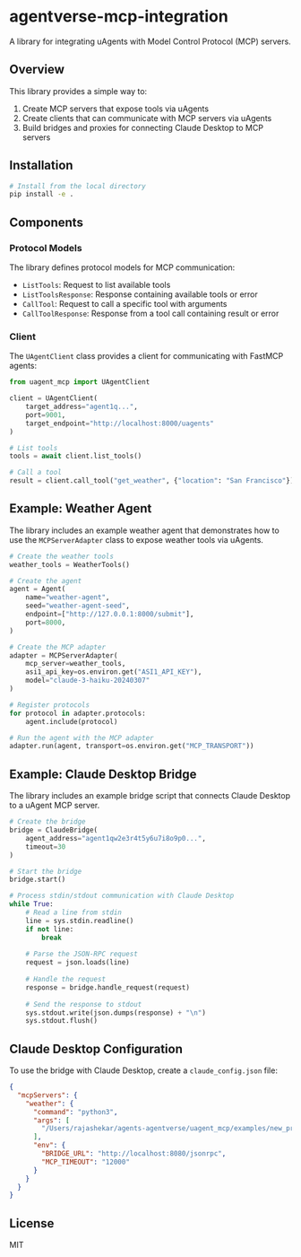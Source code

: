 # agentverse-mcp-integration


A library for integrating uAgents with Model Control Protocol (MCP) servers.

## Overview

This library provides a simple way to:

1. Create MCP servers that expose tools via uAgents
2. Create clients that can communicate with MCP servers via uAgents
3. Build bridges and proxies for connecting Claude Desktop to MCP servers

## Installation

```bash
# Install from the local directory
pip install -e .
```

## Components

### Protocol Models

The library defines protocol models for MCP communication:

- `ListTools`: Request to list available tools
- `ListToolsResponse`: Response containing available tools or error
- `CallTool`: Request to call a specific tool with arguments
- `CallToolResponse`: Response from a tool call containing result or error

### Client

The `UAgentClient` class provides a client for communicating with FastMCP agents:

```python
from uagent_mcp import UAgentClient

client = UAgentClient(
    target_address="agent1q...",
    port=9001,
    target_endpoint="http://localhost:8000/uagents"
)

# List tools
tools = await client.list_tools()

# Call a tool
result = client.call_tool("get_weather", {"location": "San Francisco"})
```

## Example: Weather Agent

The library includes an example weather agent that demonstrates how to use the `MCPServerAdapter` class to expose weather tools via uAgents.

```python
# Create the weather tools
weather_tools = WeatherTools()

# Create the agent
agent = Agent(
    name="weather-agent",
    seed="weather-agent-seed",
    endpoint=["http://127.0.0.1:8000/submit"],
    port=8000,
)

# Create the MCP adapter
adapter = MCPServerAdapter(
    mcp_server=weather_tools,
    asi1_api_key=os.environ.get("ASI1_API_KEY"),
    model="claude-3-haiku-20240307"
)

# Register protocols
for protocol in adapter.protocols:
    agent.include(protocol)

# Run the agent with the MCP adapter
adapter.run(agent, transport=os.environ.get("MCP_TRANSPORT"))
```

## Example: Claude Desktop Bridge

The library includes an example bridge script that connects Claude Desktop to a uAgent MCP server.

```python
# Create the bridge
bridge = ClaudeBridge(
    agent_address="agent1qw2e3r4t5y6u7i8o9p0...",
    timeout=30
)

# Start the bridge
bridge.start()

# Process stdin/stdout communication with Claude Desktop
while True:
    # Read a line from stdin
    line = sys.stdin.readline()
    if not line:
        break
    
    # Parse the JSON-RPC request
    request = json.loads(line)
    
    # Handle the request
    response = bridge.handle_request(request)
    
    # Send the response to stdout
    sys.stdout.write(json.dumps(response) + "\n")
    sys.stdout.flush()
```

## Claude Desktop Configuration

To use the bridge with Claude Desktop, create a `claude_config.json` file:

```json
{
  "mcpServers": {
    "weather": {
      "command": "python3",
      "args": [
        "/Users/rajashekar/agents-agentverse/uagent_mcp/examples/new_proxy.py"
      ],
      "env": {
        "BRIDGE_URL": "http://localhost:8080/jsonrpc",
        "MCP_TIMEOUT": "12000"
      }
    }
  }
}

```

## License

MIT
